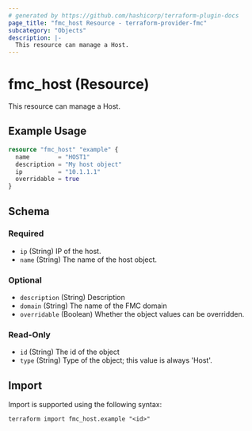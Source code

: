 ```yaml
---
# generated by https://github.com/hashicorp/terraform-plugin-docs
page_title: "fmc_host Resource - terraform-provider-fmc"
subcategory: "Objects"
description: |-
  This resource can manage a Host.
---
```


# fmc_host (Resource)

This resource can manage a Host.

## Example Usage

```terraform
resource "fmc_host" "example" {
  name        = "HOST1"
  description = "My host object"
  ip          = "10.1.1.1"
  overridable = true
}
```

<!-- schema generated by tfplugindocs -->
## Schema

### Required

- `ip` (String) IP of the host.
- `name` (String) The name of the host object.

### Optional

- `description` (String) Description
- `domain` (String) The name of the FMC domain
- `overridable` (Boolean) Whether the object values can be overridden.

### Read-Only

- `id` (String) The id of the object
- `type` (String) Type of the object; this value is always 'Host'.

## Import

Import is supported using the following syntax:

```shell
terraform import fmc_host.example "<id>"
```
